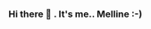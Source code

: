 ### Hi there 👋 . It's me.. Melline :-)

<!--
**melline-fontes/melline-fontes** is a ✨ _special_ ✨ repository because its `README.md` (this file) appears on your GitHub profile.


- 🔭 I’m currently working on ...  improving my skills!
- 🌱 I’m currently learning ... how to use github! hahaha
- 👯 I’m looking to collaborate on ... single cell
- 🤔 I’m looking for help with ... python programming
- 💬 Ask me about ... metagenomics
- 📫 How to reach me: melfontes@gmail.com
- 😄 Pronouns: she/her
- ⚡ Fun fact: I'm Brazilian 
-->
